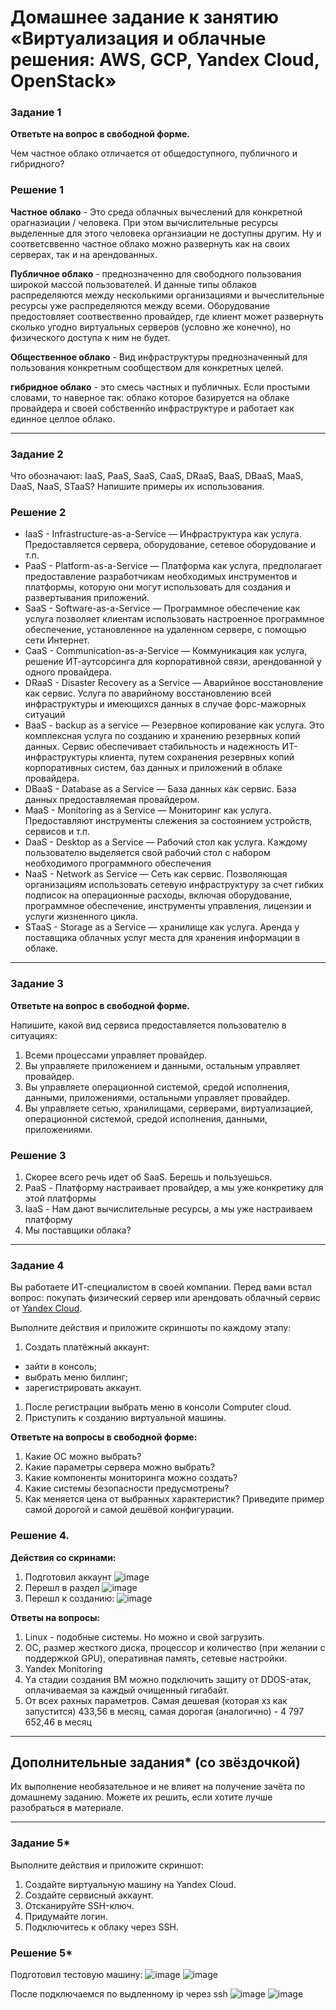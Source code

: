 # Домашнее задание к занятию «Виртуализация и облачные решения: AWS, GCP, Yandex Cloud, OpenStack»

### Задание 1
 
**Ответьте на вопрос в свободной форме.**

Чем частное облако отличается от общедоступного, публичного и гибридного?

### Решение 1

**Частное облако** - Это среда облачных вычеслений для конкретной орагназиации / человека. При этом вычислительные ресурсы выделенные для этого человека органзиации не доступны другим.  Ну и соответсввенно частное облако можно развернуть как на своих серверах, так и на арендованных. 

**Публичное облако** - преднозначенно для свободного пользования широкой массой пользователей. И данные типы облаков распределяются между несколькими организациями и вычеслительные ресурсы уже распределяются между всеми. Оборудование предостовляет соотвественно провайдер, где клиент может развернуть сколько угодно виртуальных серверов (условно же конечно), но физического доступа к ним не будет.

**Общественное облако** - Вид инфраструктуры преднозначенный для пользования конкретным сообществом для конкретных целей. 

**гибридное облако** -  это смесь частных и публичных. Если простыми словами, то наверное так: облако которое базируется на облаке провайдера и своей собственнйо инфраструктуре и работает как единное целлое облако.
 
---

### Задание 2 

Что обозначают: IaaS, PaaS, SaaS, CaaS, DRaaS, BaaS, DBaaS, MaaS, DaaS, NaaS, STaaS? Напишите примеры их использования.

### Решение 2

- IaaS - Infrastructure-as-a-Service ― Инфраструктура как услуга. Предоставляется сервера, оборудование, сетевое оборудование и т.п.
- PaaS - Platform-as-a-Service ― Платформа как услуга, предполагает предоставление разработчикам необходимых инструментов и платформы, которую они могут использовать для создания и развертывания приложений. 
- SaaS - Software-as-a-Service ― Программное обеспечение как услуга позволяет клиентам использовать настроенное программное обеспечение, установленное на удаленном сервере, с помощью сети Интернет. 
- CaaS - Communication-as-a-Service ― Коммуникация как услуга, решение ИТ-аутсорсинга для корпоративной связи, арендованной у одного провайдера.
- DRaaS - Disaster Recovery as a Service ― Аварийное восстановление как сервис. Услуга по аварийному восстановлению всей инфраструктуры и имеющихся данных в случае форс-мажорных ситуаций 
- BaaS - backup as a service ― Резервное копирование как услуга. Это комплексная услуга по созданию и хранению резервных копий данных. Сервис обеспечивает стабильность и надежность ИТ-инфраструктуры клиента, путем сохранения резервных копий корпоративных систем, баз данных и приложений в облаке провайдера.
- DBaaS - Database as a Service ― База данных как сервис. База данных предоставляемая провайдером.
- MaaS - Monitoring as a Service ― Мониторинг как услуга. Предоставляют инструменты слежения за состоянием устройств, сервисов и т.п.
- DaaS - Desktop as a Service ― Рабочий стол как услуга. Каждому пользователю выделяется свой рабочий стол с набором необходимого программного обеспечения
- NaaS - Network as Service ― Сеть как сервис. Позволяющая организациям использовать сетевую инфраструктуру за счет гибких подписок на операционные расходы, включая оборудование, программное обеспечение, инструменты управления, лицензии и услуги жизненного цикла.
- STaaS - Storage as a Service — хранилище как услуга. Аренда у поставщика облачных услуг места для хранения информации в облаке. 
 
---

### Задание 3 
 
**Ответьте на вопрос в свободной форме.**

Напишите, какой вид сервиса предоставляется пользователю в ситуациях:
 
1. Всеми процессами управляет провайдер.
1. Вы управляете приложением и данными, остальным управляет провайдер. 
1. Вы управляете операционной системой, средой исполнения, данными, приложениями, остальными управляет провайдер.
1. Вы управляете сетью, хранилищами, серверами, виртуализацией, операционной системой, средой исполнения, данными, приложениями.

### Решение 3 

1. Скорее всего речь идет об SaaS. Берешь и пользуешься.
2. PaaS - Платформу настраивает провайдер, а мы уже конкретику для этой платформы
3. IaaS - Нам дают вычислительные ресурсы, а мы уже настраиваем платформу
4. Мы поставщики облака? 
 
---
 
### Задание 4 
 
Вы работаете ИТ-специалистом в своей компании. Перед вами встал вопрос: покупать физический сервер или арендовать облачный сервис от [Yandex Cloud](https://cloud.yandex.ru).
 
Выполните действия и приложите скриншоты по каждому этапу:

1. Создать платёжный аккаунт:
  - зайти в консоль;
  - выбрать меню биллинг; 
  - зарегистрировать аккаунт.
1. После регистрации выбрать меню в консоли Computer cloud. 
1. Приступить к созданию виртуальной машины. 
 
**Ответьте на вопросы в свободной форме:**
 
1. Какие ОС можно выбрать?
1. Какие параметры сервера можно выбрать?
1. Какие компоненты мониторинга можно создать?
1. Какие системы безопасности предусмотрены?
1. Как меняется цена от выбранных характеристик? Приведите пример самой дорогой и самой дешёвой конфигурации. 

### Решение 4.
**Действия со скринами:**
1. Подготовил аккаунт
   ![image](https://github.com/ADNikulin/netology/assets/44374132/4bf6bb93-c29b-4142-898f-647eb3c03791)
2. Перешл в раздел
   ![image](https://github.com/ADNikulin/netology/assets/44374132/56095b4f-6c0f-414b-be64-55bf5aff74e3)
3. Перешл к созданию:
   ![image](https://github.com/ADNikulin/netology/assets/44374132/dee6a0de-4feb-4a95-bc39-bde78353fdc6)

**Ответы на вопросы:**
1. Linux - подобные системы. Но можно и свой загрузить.
2. ОС, размер жесткого диска, процессор и количество (при желании с поддержкой GPU), оперативная память, сетевые настройки.
3. Yandex Monitoring
4. Yа стадии создания ВМ можно подключить защиту от DDOS-атак, оплачиваемая за каждый очищенный гигабайт.
5. От всех рахных параметров. Самая дешевая (которая хз как запустится) 433,56 в месяц, самая дорогая (аналогично) - 4 797 652,46 в месяц

---

## Дополнительные задания* (со звёздочкой)

Их выполнение необязательное и не влияет на получение зачёта по домашнему заданию. Можете их решить, если хотите лучше разобраться в материале.
 
---

### Задание 5* 

Выполните действия и приложите скриншот:

1. Создайте виртуальную машину на Yandex Cloud.
1. Создайте сервисный аккаунт.
1. Отсканируйте SSH-ключ.
1. Придумайте логин.
1. Подключитесь к облаку через SSH. 
 
### Решение 5* 

Подготовил тестовую машину: 
![image](https://github.com/ADNikulin/netology/assets/44374132/b5b4b120-511f-4cf0-aa05-5eb0acb63868)
![image](https://github.com/ADNikulin/netology/assets/44374132/d4947da8-e40f-4905-86e4-7e00014acc36)

После подключаемся по выдленному ip через ssh
![image](https://github.com/ADNikulin/netology/assets/44374132/c2bdb83b-350e-4381-8f23-57b62c00722f)
![image](https://github.com/ADNikulin/netology/assets/44374132/8a4ea694-3980-47e0-92a2-d12fba19dc79)




